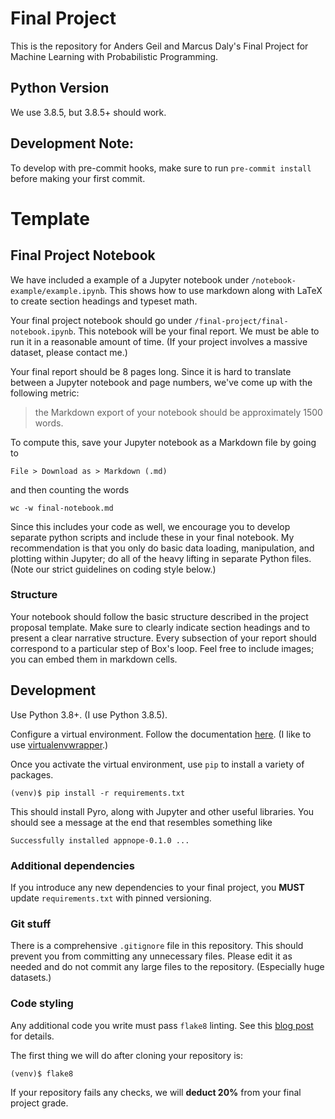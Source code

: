 # Final Project

This is the repository for Anders Geil and Marcus Daly's Final Project for Machine Learning with Probabilistic Programming.

## Python Version
We use 3.8.5, but 3.8.5+ should work.

## Development Note:
To develop with pre-commit hooks, make sure to run `pre-commit install` before making your first commit.

# Template

## Final Project Notebook

We have included a example of a Jupyter notebook under `/notebook-example/example.ipynb`. This shows how to use markdown along with LaTeX to create section headings and typeset math.

Your final project notebook should go under `/final-project/final-notebook.ipynb`. This notebook will be your final report. We must be able to run it in a reasonable amount of time. (If your project involves a massive dataset, please contact me.)

Your final report should be 8 pages long. Since it is hard to translate between a Jupyter notebook and page numbers, we've come up with the following metric:

> the Markdown export of your notebook should be approximately 1500 words.

To compute this, save your Jupyter notebook as a Markdown file by going to

```
File > Download as > Markdown (.md)
```

and then counting the words

```
wc -w final-notebook.md
```

Since this includes your code as well, we encourage you to develop separate python scripts and include these in your final notebook. My recommendation is that you only do basic data loading, manipulation, and plotting within Jupyter; do all of the heavy lifting in separate Python files. (Note our strict guidelines on coding style below.)

### Structure

Your notebook should follow the basic structure described in the project proposal template. Make sure to clearly indicate section headings and to present a clear narrative structure. Every subsection of your report should correspond to a particular step of Box's loop. Feel free to include images; you can embed them in markdown cells.

## Development

Use Python 3.8+. (I use Python 3.8.5).

Configure a virtual environment. Follow the documentation [here](https://docs.python.org/3.8/tutorial/venv.html). (I like to use [virtualenvwrapper](http://virtualenvwrapper.readthedocs.io/).)

Once you activate the virtual environment, use `pip` to install a variety of packages.

```
(venv)$ pip install -r requirements.txt
```

This should install Pyro, along with Jupyter and other useful libraries. You should see a message at the end that resembles something like

```
Successfully installed appnope-0.1.0 ...
```

### Additional dependencies

If you introduce any new dependencies to your final project, you **MUST** update `requirements.txt` with pinned versioning.

### Git stuff

There is a comprehensive `.gitignore` file in this repository. This should prevent you from committing any unnecessary files. Please edit it as needed and do not commit any large files to the repository. (Especially huge datasets.)

### Code styling

Any additional code you write must pass `flake8` linting. See this [blog post](https://medium.com/python-pandemonium/what-is-flake8-and-why-we-should-use-it-b89bd78073f2) for details.

The first thing we will do after cloning your repository is:

```
(venv)$ flake8
```

If your repository fails any checks, we will **deduct 20%** from your final project grade.
